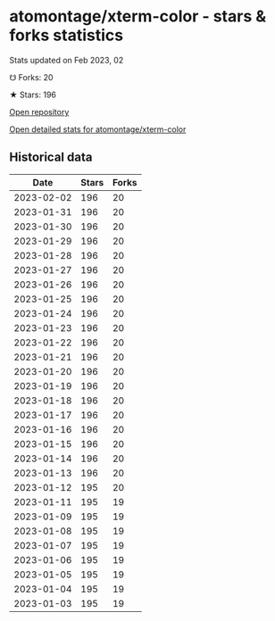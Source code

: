 # atomontage/xterm-color - stars & forks statistics

Stats updated on Feb 2023, 02

☋ Forks: 20

★ Stars: 196

[Open repository](https://github.com/atomontage/xterm-color)

[Open detailed stats for atomontage/xterm-color](https://reviewgithub.com/rep/atomontage/xterm-color)

## Historical data
| Date | Stars | Forks |
|------|-------|-------|
| 2023-02-02 | 196 | 20 | 
| 2023-01-31 | 196 | 20 | 
| 2023-01-30 | 196 | 20 | 
| 2023-01-29 | 196 | 20 | 
| 2023-01-28 | 196 | 20 | 
| 2023-01-27 | 196 | 20 | 
| 2023-01-26 | 196 | 20 | 
| 2023-01-25 | 196 | 20 | 
| 2023-01-24 | 196 | 20 | 
| 2023-01-23 | 196 | 20 | 
| 2023-01-22 | 196 | 20 | 
| 2023-01-21 | 196 | 20 | 
| 2023-01-20 | 196 | 20 | 
| 2023-01-19 | 196 | 20 | 
| 2023-01-18 | 196 | 20 | 
| 2023-01-17 | 196 | 20 | 
| 2023-01-16 | 196 | 20 | 
| 2023-01-15 | 196 | 20 | 
| 2023-01-14 | 196 | 20 | 
| 2023-01-13 | 196 | 20 | 
| 2023-01-12 | 195 | 20 | 
| 2023-01-11 | 195 | 19 | 
| 2023-01-09 | 195 | 19 | 
| 2023-01-08 | 195 | 19 | 
| 2023-01-07 | 195 | 19 | 
| 2023-01-06 | 195 | 19 | 
| 2023-01-05 | 195 | 19 | 
| 2023-01-04 | 195 | 19 | 
| 2023-01-03 | 195 | 19 | 

